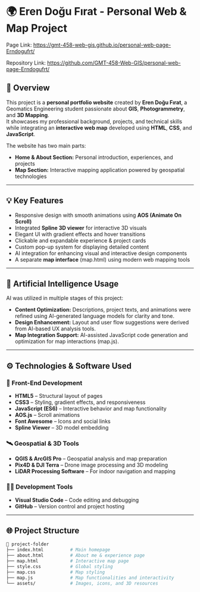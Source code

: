 # 🌍 Eren Doğu Fırat - Personal Web & Map Project
 Page Link: https://gmt-458-web-gis.github.io/personal-web-page-Erndogufrt/
 
 Repository Link: https://github.com/GMT-458-Web-GIS/personal-web-page-Erndogufrt/

## 🧭 Overview
This project is a **personal portfolio website** created by **Eren Doğu Fırat**, a Geomatics Engineering student passionate about **GIS**, **Photogrammetry**, and **3D Mapping**.  
It showcases my professional background, projects, and technical skills while integrating an **interactive web map** developed using **HTML**, **CSS**, and **JavaScript**.

The website has two main parts:  
- **Home & About Section:** Personal introduction, experiences, and projects  
- **Map Section:** Interactive mapping application powered by geospatial technologies  

---

## 💡 Key Features
- Responsive design with smooth animations using **AOS (Animate On Scroll)**  
- Integrated **Spline 3D viewer** for interactive 3D visuals  
- Elegant UI with gradient effects and hover transitions  
- Clickable and expandable experience & project cards  
- Custom pop-up system for displaying detailed content  
- AI integration for enhancing visual and interactive design components  
- A separate **map interface** (map.html) using modern web mapping tools  

---

## 🧠 Artificial Intelligence Usage
AI was utilized in multiple stages of this project:
- **Content Optimization:** Descriptions, project texts, and animations were refined using AI-generated language models for clarity and tone.  
- **Design Enhancement:** Layout and user flow suggestions were derived from AI-based UX analysis tools.  
- **Map Integration Support:** AI-assisted JavaScript code generation and optimization for map interactions (map.js).  

---

## ⚙️ Technologies & Software Used

### 🧩 Front-End Development
- **HTML5** – Structural layout of pages  
- **CSS3** – Styling, gradient effects, and responsiveness  
- **JavaScript (ES6)** – Interactive behavior and map functionality  
- **AOS.js** – Scroll animations  
- **Font Awesome** – Icons and social links  
- **Spline Viewer** – 3D model embedding  

### 🛰️ Geospatial & 3D Tools
- **QGIS & ArcGIS Pro** – Geospatial analysis and map preparation  
- **Pix4D & DJI Terra** – Drone image processing and 3D modeling  
- **LiDAR Processing Software** – For indoor navigation and mapping  

### 🧑‍💻 Development Tools
- **Visual Studio Code** – Code editing and debugging  
- **GitHub** – Version control and project hosting  

---

## 🌐 Project Structure
```bash
📁 project-folder
├── index.html          # Main homepage
├── about.html          # About me & experience page
├── map.html            # Interactive map page
├── style.css           # Global styling
├── map.css             # Map styling
├── map.js              # Map functionalities and interactivity
└── assets/             # Images, icons, and 3D resources
